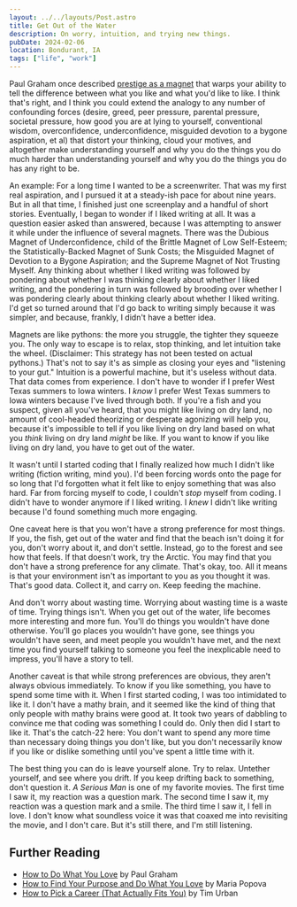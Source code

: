```yaml
---
layout: ../../layouts/Post.astro
title: Get Out of the Water
description: On worry, intuition, and trying new things.
pubDate: 2024-02-06
location: Bondurant, IA
tags: ["life", "work"]
---
```


Paul Graham once described [prestige as a magnet](https://www.paulgraham.com/love.html) that warps your ability to tell the difference between what you like and what you'd like to like. I think that's right, and I think you could extend the analogy to any number of confounding forces (desire, greed, peer pressure, parental pressure, societal pressure, how good you are at lying to yourself, conventional wisdom, overconfidence, underconfidence, misguided devotion to a bygone aspiration, et al) that distort your thinking, cloud your motives, and altogether make understanding yourself and why you do the things you do much harder than understanding yourself and why you do the things you do has any right to be.

An example: For a long time I wanted to be a screenwriter. That was my first real aspiration, and I pursued it at a steady-ish pace for about nine years. But in all that time, I finished just one screenplay and a handful of short stories. Eventually, I began to wonder if I liked writing at all. It was a question easier asked than answered, because I was attempting to answer it while under the influence of several magnets. There was the Dubious Magnet of Underconfidence, child of the Brittle Magnet of Low Self-Esteem; the Statistically-Backed Magnet of Sunk Costs;  the Misguided Magnet of Devotion to a Bygone Aspiration; and the Supreme Magnet of Not Trusting Myself. Any thinking about whether I liked writing was followed by pondering about whether I was thinking clearly about whether I liked writing, and the pondering in turn was followed by brooding over whether I was pondering clearly about thinking clearly about whether I liked writing. I'd get so turned around that I'd go back to writing simply because it was simpler, and because, frankly, I didn't have a better idea.

Magnets are like pythons: the more you struggle, the tighter they squeeze you. The only way to escape is to relax, stop thinking, and let intuition take the wheel. (Disclaimer: This strategy has not been tested on actual pythons.) That's not to say it's as simple as closing your eyes and "listening to your gut." Intuition is a powerful machine, but it's useless without data. That data comes from experience. I don't have to wonder if I prefer West Texas summers to Iowa winters. I *know* I prefer West Texas summers to Iowa winters because I've lived through both. If you're a fish and you suspect, given all you've heard, that you might like living on dry land, no amount of cool-headed theorizing or desperate agonizing will help you, because it's impossible to tell if you like living on dry land based on what you *think* living on dry land *might* be like. If you want to know if you like living on dry land, you have to get out of the water.

It wasn't until I started coding that I finally realized how much I didn't like writing (fiction writing, mind you). I'd been forcing words onto the page for so long that I'd forgotten what it felt like to enjoy something that was also hard. Far from forcing myself to code, I couldn't *stop* myself from coding. I didn't have to wonder anymore if I liked writing. I *knew* I didn't like writing because I'd found something much more engaging.

One caveat here is that you won't have a strong preference for most things. If you, the fish, get out of the water and find that the beach isn't doing it for you, don't worry about it, and don't settle. Instead, go to the forest and see how that feels. If that doesn't work, try the Arctic. You may find that you don't have a strong preference for any climate. That's okay, too. All it means is that your environment isn't as important to you as you thought it was. That's good data. Collect it, and carry on. Keep feeding the machine.

And don't worry about wasting time. Worrying about wasting time is a waste of time. Trying things isn't. When you get out of the water, life becomes more interesting and more fun. You'll do things you wouldn't have done otherwise. You'll go places you wouldn't have gone, see things you wouldn't have seen, and meet people you wouldn't have met, and the next time you find yourself talking to someone you feel the inexplicable need to impress, you'll have a story to tell.

Another caveat is that while strong preferences are obvious, they aren't always obvious immediately. To know if you like something, you have to spend some time with it. When I first started coding, I was too intimidated to like it. I don't have a mathy brain, and it seemed like the kind of thing that only people with mathy brains were good at. It took two years of dabbling to convince me that coding was something I could do. Only then did I start to like it. That's the catch-22 here: You don't want to spend any more time than necessary doing things you don't like, but you don't necessarily know if you like or dislike something until you've spent a little time with it.

The best thing you can do is leave yourself alone. Try to relax. Untether yourself, and see where you drift. If you keep drifting back to something, don't question it. *A Serious Man* is one of my favorite movies. The first time I saw it, my reaction was a question mark. The second time I saw it, my reaction was a question mark and a smile. The third time I saw it, I fell in love. I don't know what soundless voice it was that coaxed me into revisiting the movie, and I don't care. But it's still there, and I'm still listening.

## Further Reading

- [How to Do What You Love](https://www.paulgraham.com/love.html) by Paul Graham
- [How to Find Your Purpose and Do What You Love](https://www.themarginalian.org/2012/02/27/purpose-work-love/) by Maria Popova
- [How to Pick a Career (That Actually Fits You)](https://waitbutwhy.com/2018/04/picking-career.html) by Tim Urban
